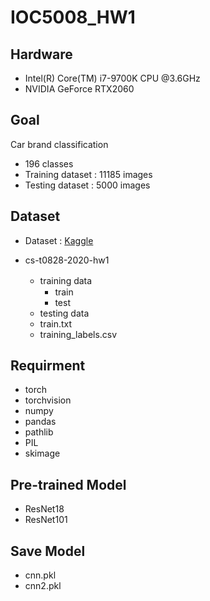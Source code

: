# IOC5008_HW1

## Hardware
* Intel(R) Core(TM) i7-9700K CPU @3.6GHz
* NVIDIA GeForce RTX2060

## Goal
Car brand classification
* 196 classes
* Training dataset : 11185 images
* Testing dataset : 5000 images

## Dataset
* Dataset : [Kaggle](https://www.kaggle.com/account/login?ReturnUrl=%2Ft%2F14e99b9514d74996b6b04df4fed0ed19)

* cs-t0828-2020-hw1
    - training data　
         - train
         - test
   - testing data
   - train.txt
   - training_labels.csv


## Requirment
* torch
* torchvision
* numpy
* pandas
* pathlib
* PIL
* skimage

## Pre-trained Model
* ResNet18 
* ResNet101 
## Save Model
* cnn.pkl
* cnn2.pkl

